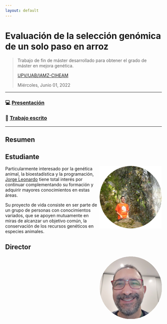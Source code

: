 ```yaml
---
layout: default
---
```


# Evaluación de la selección genómica de un solo paso en arroz
> Trabajo de fin de máster desarrollado para obtener el grado de máster en mejora genética.
>
> [UPV/UAB/IAMZ-CIHEAM](http://www.mastermejorageneticaanimal.es/)
>
> Miércoles, Junio 01, 2022  

---

### :computer: [Presentación](https://leo4luffy.github.io/Repo_TFM/Presentacion/index.html)
### :notebook_with_decorative_cover: <a href="https://leo4luffy.github.io/Repo_TFM/Escrito/TFM.pdf">Trabajo escrito</a>

---

## Resumen

## Estudiante

<img src="logo/Leo.png" align = "right" width = "200px">

Particularmente interesado por la genética animal, la bioestadística y la programación, [Jorge Leonardo](leo4luffy.github.io) tiene total interés por continuar complementando su formación y adquirir mayores conocimientos en estas áreas.

Su proyecto de vida consiste en ser parte de un grupo de personas con conocimientos variados, que se apoyen mutuamente en miras de alcanzar un objetivo común, la conservación de los recursos genéticos en especies animales.

## Director

<img src="logo/Miguel.png" align = "right" width = "200px">